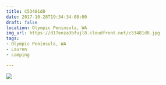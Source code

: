 ```yaml
---
title: C53481d0
date: 2017-10-28T19:34:34-08:00
draft: false
location: Olympic Peninsula, WA
img_url: https://d17enza3bfujl8.cloudfront.net/c53481d0.jpg
tags:
- Olympic Peninsula, WA
- Lauren
- camping

---
```


![](https://d17enza3bfujl8.cloudfront.net/c53481d0.jpg)
